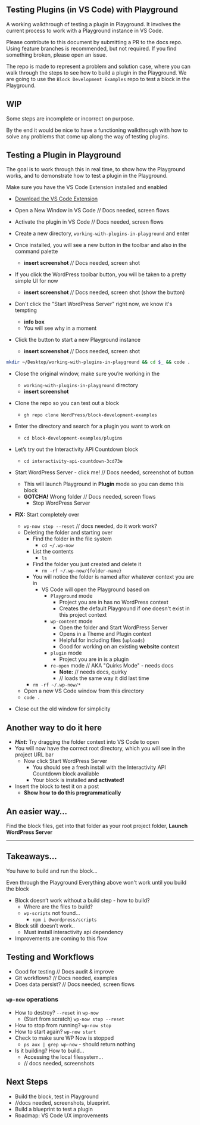 ## Testing Plugins (in VS Code) with Playground
A working walkthrough of testing a plugin in Playground. It involves the current process to work with a Playground instance in VS Code. 

Please contribute to this document by submitting a PR to the docs repo. Using feature branches is recommended, but not required. If you find something broken, please open an issue.

The repo is made to represent a problem and solution case, where you can walk through the steps to see how to build a plugin in the Playground. We are going to use the `Block Development Examples` repo to test a block in the Playground.


## WIP
Some steps are incomplete or incorrect on purpose.

By the end it would be nice to have a functioning walkthrough with how to solve any problems that come up along the way of testing plugins. 

## Testing a Plugin in Playground
The goal is to work through this in real time, to show how the Playground works, and to demonstrate how to test a plugin in the Playground.

Make sure you have the VS Code Extension installed and enabled
- [Download the VS Code Extension](https://marketplace.visualstudio.com/items?itemName=WordPressPlayground.wordpress-playground)
- Open a New Window in VS Code      // Docs needed, screen flows
- Activate the plugin in VS Code    // Docs needed, screen flows
- Create a new directory, `working-with-plugins-in-playground`  and enter
- Once installed, you will see a new button in the toolbar and also in the command palette
    - **insert screenshot** // Docs needed, screen shot
- If you click the WordPress toolbar button, you will be taken to a pretty simple UI for now
    - **insert screenshot** // Docs needed, screen shot (show the button)
- Don't click the "Start WordPress Server" right now, we know it's tempting
    - **info box** 
    - You will see why in a moment

- Click the button to start a new Playground instance
    - **insert screenshot** // Docs needed, screen shot


```bash
mkdir ~/Desktop/working-with-plugins-in-playground && cd $_ && code .
```

- Close the original window, make sure you’re working in the
    - `working-with-plugins-in-playground` directory
    - **insert screenshot**
    
- Clone the repo so you can test out a block
    - `gh repo clone WordPress/block-development-examples`
- Enter the directory and search for a plugin you want to work on
    - `cd block-development-examples/plugins`
- Let’s try out the Interactivity API Countdown block
    - `cd interactivity-api-countdown-3cd73e`
- Start WordPress Server - click me!  // Docs needed, screenshot of button
    - This will launch Playground in **Plugin** mode so you can demo this block
    - **GOTCHA!** Wrong folder // Docs needed, screen flows
        - Stop WordPress Server
- **FIX:** Start completely over 
    - `wp-now stop --reset` // docs needed, do it work work?
    - Deleting the folder and starting over
        - Find the folder in the file system
            - `cd ~/.wp-now`
        - List the contents
            - `ls`
        - Find the folder you just created and delete it
            - `rm -rf ~/.wp-now/{folder-name}`
        - You will notice the folder is named after whatever context you are in 
            - VS Code will open the Playground based on
                - `Playground` mode 
                    - Project you are in has no WordPress context
                    - Creates the default Playground if one doesn't exist in this project context
                - `wp-content` mode
                    - Open the folder and Start WordPress Server
                    - Opens in a Theme and Plugin context
                    - Helpful for including files (`uploads`) 
                    - Good for working on an existing __website__ context
                - `plugin` mode
                    - Project you are in is a plugin
                - `re-open` mode  // AKA "Quirks Mode" - needs docs   
                    - **Note:**  // needs docs, quirky
                    - // loads the same way it did last time
        - `rm -rf ~/.wp-now/*`
    - Open a new VS Code window from this directory
    - `code .`
- Close out the old window for simplicity

## Another way to do it here
- **_Hint:_** Try dragging the folder context into VS Code to open
- You will now have the correct root directory, which you will see in the project URL bar
    - Now click Start WordPress Server
        - You should see a fresh install with the Interactivity API Countdown block available
        - Your block is installed **and activated!**
- Insert the block to test it on a post
    - **Show how to do this programmatically**

## An easier way…

Find the block files, get into that folder as your root project folder, **Launch WordPress Server**

---

## Takeaways…
You have to build and run the block...

Even through the Playground
Everything above won't work until you build the block
- Block doesn’t work without a build step - how to build?
    - Where are the files to build?
    - `wp-scripts` not found…
        - `npm i @wordpress/scripts`
- Block still doesn’t work..
    - Must install interactivity api dependency
- Improvements are coming to this flow

## Testing and Workflows 
- Good for testing      // Docs audit & improve
- Git workflows?        // Docs needed, examples
- Does data persist?    // Docs needed, screen flows

### `wp-now` operations
- How to destroy? `--reset` in `wp-now`
    - (Start from scratch) `wp-now stop --reset`
- How to stop from running? `wp-now stop`
- How to start again? `wp-now start`
- Check to make sure WP Now is stopped
    - `ps aux | grep wp-now` - should return nothing
- Is it building? How to build…
    - Accessing the local filesystem…
    - // docs needed, screenshots

## Next Steps
- Build the block, test in Playground
- //docs needed, screenshots, blueprint.
- Build a blueprint to test a plugin
- Roadmap: VS Code UX improvements